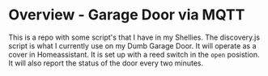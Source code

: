 # Overview - Garage Door via MQTT
This is a repo with some script's that I have in my Shellies. 
The discovery.js script is what I currently use on my Dumb Garage Door. It will operate as a cover in Homeassistant. It is set up 
with a reed switch in the `open` posistion. It will also report the status of the door every two minutes.
